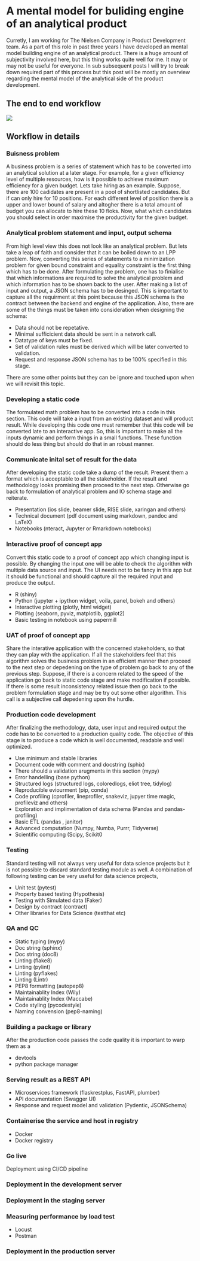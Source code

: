 # A mental model for buliding engine of an analytical product

Curretly, I am working for The Nielsen Company in Product Development team. As a part of this role in past three years I have developed an mental model building engine of an analytical product. There is a huge amount of subjectivity involved here, but this thing works quite well for me. It may or may not be useful for everyone. In sub subsequent posts I will try to break down required part of this process but this post will be mostly an overview regarding the mental model of the analytical side of the product development. 

## The end to end workflow


![](https://pandalearnstocode.in/mental_model/a_mental_model_of_analytical_product_engine.png)

## Workflow in details

### Buisness problem

A business problem is a series of statement which has to be converted into an analytical solution at a later stage. For example, for a given efficiency level of multiple resources, how is it possible to achieve maximum efficiency for a given budget. Lets take hiring as an example. Suppose, there are 100 cadidates are present in a pool of shortlisted candidates. But if can only hire for 10 positions. For each different level of position there is a upper and lower bound of salary and altogher there is a total amount of budget you can allocate to hire these 10 floks. Now, what which candidates you should select in order maximise the productivity for the given budget.

### Analytical problem statement and input, output schema

From high level view this does not look like an analytical problem. But lets take a leap of faith and consider that it can be boiled down to an LPP problem. Now, converting this series of statements to a minimization problem for given bound constraint and equality constraint is the first thing which has to be done. After formulating the problem, one has to finialise that which informations are required to solve the analytical problem and which information has to be shown back to the user. After making a list of input and output, a JSON schema has to be desinged. This is important to capture all the requirment at this point because this JSON schema is the contract between the backend and engine of the application. Also, there are some of the things must be taken into consideration when designing the schema:
* Data should not be repetative.
* Minimal sufficicient data should be sent in a network call.
* Datatype of keys must be fixed.
* Set of validation rules must be derived which will be later converted to validation. 
* Request and response JSON schema has to be 100% specified in this stage.

There are some other points but they can be ignore and touched upon when we will revisit this topic.

### Developing a static code

The formulated math problem has to be converted into a code in this section. This code will take a input from an existing dataset and will product result. While developing this code one must remember that this code will be converted late to an interactive app. So, this is important to make all the inputs dynamic and perform things in a small functions. These function should do less thing but should do that in an robust manner. 

### Communicate inital set of result for the data

After developing the static code take a dump of the result. Present them a format which is acceptable to all the stakeholder. If the result and methodology looks promising then proceed to the next step. Otherwise go back to formulation of analytical problem and IO schema stage and reiterate.
* Presentation (ios slide, beamer slide, RISE slide, xaringan and others)
* Technical document (pdf document using markdown, pandoc and LaTeX)
* Notebooks (nteract, Jupyter or Rmarkdown notebooks)

### Interactive proof of concept app

Convert this static code to a proof of concept app which changing input is possible. By changing the input one will be able to check the algorithm with multiple data source and input. The UI needs not to be fancy in this app but it should be functional and should capture all the required input and produce the output.

*  R (shiny)
* Python (jupyter + ipython widget, voila, panel, bokeh and others)
* Interactive plotting (plotly, html widget)
* Plotting (seaborn, pyviz, matplotlib, ggplot2)
* Basic testing in notebook using papermill

### UAT of proof of concept app

Share the interative application with the concerned stakeholders, so that they can play with the application. If all the stakeholders feel that this algorithm solves the business problem in an efficient manner then proceed to the next step or depedening on the type of problem go back to any of the previous step. Suppose, if there is a concern related to the speed of the application go back to static code stage and make modification if possible. If there is some result inconsistency related issue then go back to the problem formulation stage and may be try out some other algorithm. This call is a subjective call depedening upon the hurdle.

### Production code development

After finalizing the methodology, data, user input and required output the code has to be converted to a production quality code. The objective of this stage is to produce a code which is well documented, readable and well optimized. 
* Use minimum and stable libraries
* Document code with comment and docstring (sphix)
* There should a validation arugments in this section (mypy)
* Error handelling (base python)
* Structured logs (structured logs, coloredlogs, eliot tree, tidylog)
* Reproducible eviourment (pip, conda)
* Code profiling (cprofiler, lineprofiler, snakeviz, jupyer time magic, profileviz and others)
* Exploration and implimentation of data schema (Pandas and pandas-profiling)
* Basic ETL (pandas , janitor)
* Advanced computation (Numpy, Numba, Purrr, Tidyverse)
* Scientific computing (Scipy, Scikit0

### Testing

Standard testing will not always very useful for data science projects but it is not possible to discard standard testing module as well. A combination of following testing can be very useful for data science projects,
* Unit test (pytest)
* Property based testing (Hypothesis)
* Testing with Simulated data (Faker)
* Design by contract (contract)
* Other libraries for Data Science (testthat etc)


### QA and QC

* Static typing (mypy)
* Doc string (sphinx)
* Doc string (doc8)
* Linting (flake8)
* Linting (pylint)
* Linting (pyflakes)
* Linting (Lintr)
* PEP8 formatting (autopep8)
* Maintainablity Index (Wily)
* Maintainablity Index (Maccabe)
* Code styling (pycodestyle)
* Naming convension (pep8-naming)


### Building a package or library
After the production code passes the code quality it is important to warp them as a 

* devtools
* python package manager

### Serving result as a REST API

* Microservices framework (flaskrestplus, FastAPI, plumber)
* API documentation (Swagger UI)
* Response and request model and validation (Pydentic, JSONSchema)

### Containerise the service and host in registry
* Docker
* Docker registry

### Go live
Deployment using CI/CD pipeline

### Deployment in the development server

### Deployment in the staging server

### Measuring performance by load test

* Locust
* Postman

### Deployment in the production server
<!--stackedit_data:
eyJoaXN0b3J5IjpbLTIwNjEyNTYwMjUsLTgzODYyMTYyNywzMj
I3MDU5MDMsLTc0OTg4NjE2OCwtMTYzNTU4MTY3NiwzODcyMTUy
NTksMTc2OTUzMjg1NCwxMjE1MDA3MjI5LC0yMDkxMDkwNjA0LC
0yMDg4NzQ2NjEyXX0=
-->